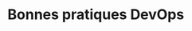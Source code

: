 <link rel="stylesheet" href="https://cdn.jsdelivr.net/npm/katex@0.16.4/dist/katex.min.css">

# Bonnes pratiques DevOps
